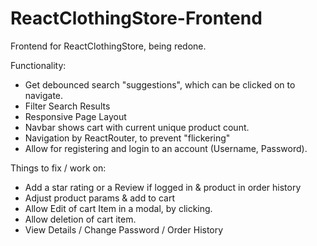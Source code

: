 # ReactClothingStore-Frontend
Frontend for ReactClothingStore, being redone.

Functionality:
  - Get debounced search "suggestions", which can be clicked on to navigate.
  - Filter Search Results
  - Responsive Page Layout
  - Navbar shows cart with current unique product count.
  - Navigation by ReactRouter, to prevent "flickering"
  - Allow for registering and login to an account (Username, Password).

Things to fix / work on:
  - Add a star rating or a Review if logged in & product in order history
  - Adjust product params & add to cart
  - Allow Edit of cart Item in a modal, by clicking.
  - Allow deletion of cart item.
  - View Details / Change Password / Order History

